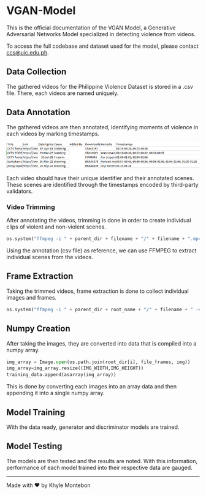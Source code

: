 # VGAN-Model

This is the official documentation of the VGAN Model, a Generative Adversarial Networks Model specialized in detecting violence from videos. 

To access the full codebase and dataset used for the model, please contact ccs@uic.edu.ph.

## Data Collection

The gathered videos for the Philippine Violence Dataset is stored in a .csv file. There, each videos are named uniquely.

## Data Annotation

The gathered videos are then annotated, identifying moments of violence in each videos by marking timestamps.

![Data Annotation](data_annotation.png)

Each video should have their unique identifier and their annotated scenes. These scenes are identified through the timestamps encoded by third-party validators.

### Video Trimming

After annotating the videos, trimming is done in order to create individual clips of violent and non-violent scenes.

```python
os.system("ffmpeg -i " + parent_dir + filename + "/" + filename + ".mp4" + " -ss 00:" + start + " -to 00:" + end + " -c:v libx264 -c:a aac " + parent_dir + filename + "/" + filename + "_" + str(count) + ".mp4")
```

Using the annotation (csv file) as reference, we can use FFMPEG to extract individual scenes from the videos.

## Frame Extraction

Taking the trimmed videos, frame extraction is done to collect individual images and frames.

```python
os.system("ffmpeg -i " + parent_dir + root_name + "/" + filename + " -vf \"select=not(mod(n\," + str(interval) + "))\" -vsync vfr " + new_folder + "/" + mod_string + "_%03d.png")
```

## Numpy Creation

After taking the images, they are converted into data that is compiled into a numpy array.

```python
img_array = Image.open(os.path.join(root_dir[i], file_frames, img))
img_array=img_array.resize((IMG_WIDTH,IMG_HEIGHT))
training_data.append(asarray(img_array))
```

This is done by converting each images into an array data and then appending it into a single numpy array.

## Model Training

With the data ready, generator and discriminator models are trained.

## Model Testing

The models are then tested and the results are noted. With this information, performance of each model trained into their respective data are gauged.

___________

Made with ❤️ by Khyle Montebon
